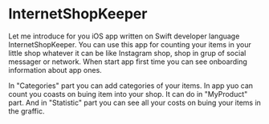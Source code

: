 # InternetShopKeeper

Let me introduce for you iOS app written on Swift developer language InternetShopKeeper.
You can use this app for counting your items in your little shop whatever it can be like Instagram shop, shop in grup of social messager or network.
When start app first time you can see onboarding information about app ones.

In "Categories" part you can add categories of your items.
In app yuo can count you coasts on buing item into your shop. It can do in "MyProduct" part. 
And in "Statistic" part you can see all your costs on buing your items in the graffic.
